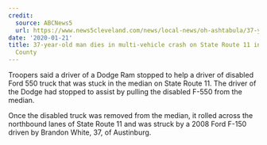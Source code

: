 ```yaml
---
credit:
  source: ABCNews5
  url: https://www.news5cleveland.com/news/local-news/oh-ashtabula/37-year-old-man-dies-in-multi-vehicle-crash-on-state-route-11-in-ashtabula-county
date: '2020-01-21'
title: 37-year-old man dies in multi-vehicle crash on State Route 11 in Ashtabula
  County
---
```


Troopers said a driver of a Dodge Ram stopped to help a driver of disabled Ford 550 truck that was stuck in the median on State Route 11. The driver of the Dodge had stopped to assist by pulling the disabled F-550 from the median.

Once the disabled truck was removed from the median, it rolled across the northbound lanes of State Route 11 and was struck by a 2008 Ford F-150 driven by Brandon White, 37, of Austinburg.